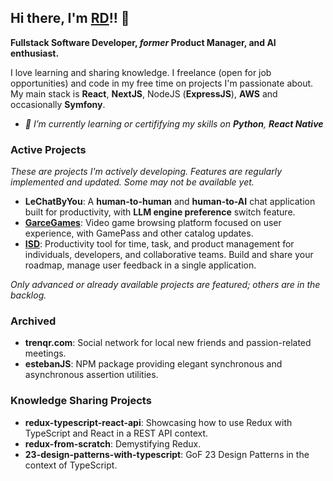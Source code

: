 ## Hi there, I'm [RD](resume.rdieud.com)!! 👋
<b>Fullstack Software Developer, _former_ Product Manager, and AI enthusiast.</b>

I love learning and sharing knowledge. I freelance (open for job opportunities) and code in my free time on projects I'm passionate about. 
My main stack is **React**, **NextJS**, NodeJS (**ExpressJS**), **AWS** and occasionally **Symfony**.

- _🌱 I’m currently learning or certififying my skills on **Python**, **React Native**_
  
### Active Projects

<sm>_These are projects I'm actively developing. Features are regularly implemented and updated. Some may not be available yet._</sm>

- **LeChatByYou**: A **human-to-human** and **human-to-AI** chat application built for productivity, with **LLM engine preference** switch feature.
- **[GarceGames](https://garcegames.vercel.app/)**: Video game browsing platform focused on user experience, with GamePass and other catalog updates.
- **[ISD](iamservicedesk.vercel.app)**: Productivity tool for time, task, and product management for individuals, developers, and collaborative teams. Build and share your roadmap, manage user feedback in a single application.

<sm>_Only advanced or already available projects are featured; others are in the backlog._</sm>

### Archived

- **trenqr.com**: Social network for local new friends and passion-related meetings.
- **estebanJS**: NPM package providing elegant synchronous and asynchronous assertion utilities.

### Knowledge Sharing Projects

- **redux-typescript-react-api**: Showcasing how to use Redux with TypeScript and React in a REST API context.
- **redux-from-scratch**: Demystifying Redux.
- **23-design-patterns-with-typescript**: GoF 23 Design Patterns in the context of TypeScript.

<!--
Here are some ideas to get you started:

- 🔭 I’m currently working on ...
- 🌱 I’m currently learning ...
- 👯 I’m looking to collaborate on ...
- 🤔 I’m looking for help with ...
- 💬 Ask me about ...
- 📫 How to reach me: ...
- ⚡ Fun fact: ...
-->
